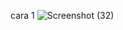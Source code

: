 cara 1
![Screenshot (32)](https://user-images.githubusercontent.com/101470912/158052113-e272429e-880d-4c34-8643-68921c4c4a24.png)
